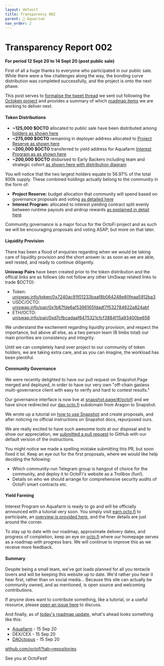 ```yaml
---
layout: default
title: Transparency 002 
parent: 🧾 Aquarium 
nav_order: 2
---
```


# Transparency Report 002

**For period 12 Sept 20 to 14 Sept 20 (post public sale)**

First of all a huge thanks to everyone who participated in our public sale. While there were a few challenges along the way, the bonding curve distribution was completed successfully, and the project is onto the next phase. 

This post serves to [formalise the tweet thread](https://twitter.com/octofinance/status/1305329689804681217?s=20) we sent out following the [Octoken project](/docs/octoken) and provides a summary of which [roadmap items](https://octo.fi/blog/roadmap) we are working to deliver next.

#### Token Distributions

- **~125,000 $OCTO** allocated to public sale have been distributed among [holders as shown here](https://etherscan.io/token/0x7240ac91f01233baaf8b064248e80feaa5912ba3#balances) 
- **~275,000 $OCTO** remaining in deployer address allocated to [Project Reserve as shown here](https://etherscan.io/token/0x7240aC91f01233BaAf8b064248E80feaA5912BA3?a=0xd06777d9b02f677214073cc3c5338904cba7894a)
- **~200,000 $OCTO** transferred to yield address for Aquafarm [Interest Program as as shown here](https://etherscan.io/tx/0x4276dd25f6e24c9959c4beda09a5f487772019d2c94fd516947562bf3d2d202e)
- **~200,000 $OCTO** disbursed to Early Backers including team and strategic cohort [as shown here with distribution diagram](https://etherscan.io/token/tokenholderchart/0x7240ac91f01233baaf8b064248e80feaa5912ba3)

You will notice that the two largest holders equate to 56.97% of the total 800k supply. These combined holdings actually belong to the community in the form of:

- **Project Reserve:** budget allocation that community will spend based on governance proposals and voting [as detailed here](https://octo.fi/blog/project-reserve)
- **Interest Program:** allocated to interest yielding contract split evenly between runtime payouts and airdrop rewards [as explained in detail here](https://octo.fi/blog/interest-pool)

Community governance is a major focus for the OctoFi project and as such we will be encouraging proposals and voting ASAP, but more on that later.

#### Liquidity Provision

There has been a flood of enquiries regarding when we would be taking care of liquidity provision and the short answer is: as soon as we are able, well rested, and ready to continue diligently.

**Uniswap Pairs** have been created prior to the token distribution and the offical links are as follows (do not follow any other UniSwap related links to trade $OCTO):

- Token: [uniswap.info/token/0x7240ac91f01233baaf8b064248e80feaa5912ba3](https://uniswap.info/token/0x7240ac91f01233baaf8b064248e80feaa5912ba3)
- USDC/OCTO: [uniswap.info/pair/0x1b87fde6af5396165fdadf7f532784622a824abf](https://uniswap.info/pair/0x1b87fde6af5396165fdadf7f532784622a824abf)
- ETH/OCTO: [uniswap.info/pair/0xd7cfbcadaaf6475321cfcf3884f15a93400be658](https://uniswap.info/pair/0xd7cfbcadaaf6475321cfcf3884f15a93400be658)

We understand the excitement regarding liquidity provision, and respect the importance, but above all else, as a two person team (8 limbs total) our main priorities are consistency and integrity. 

Until we can completely hand over project to our community of token holders, we are taking extra care, and as you can imagine, the workload has been plentiful. 

#### Community Governance

We were recently delighted to have our pull request on Snapshot.Page merged and deployed, in order to have our very own "off-chain gasless multi-governance client with easy to verify and hard to contest results."

Our governance interface is now live at [snapshot.page/#/octofi](https://snapshot.page/#/octofi) and we have since redirected our [dao.octo.fi](https://dao.octo.fi) subdomain from Aragon to Snapshot.

We wrote up a tutorial on [how to use Snapshot](https://octo.fi/blog/snapshot-tutorial) and create proposals, and after noticing no official instructions on Snapshot docs, repurposed ours. 

We are really excited to have such awesome tools at our disposal and to show our appreciation, we [submitted a pull request](https://github.com/bonustrack/snapshot-docs/pull/1) to GitHub with our default version of the instructions.

You might notice we made a spelling mistake submitting this PR, but soon fixed it lol. Keep an eye out for the first proposals, where we would like help deciding the following:

- Which community-run Telegram group is hangout of choice for the community, and deploy it to OctoFi's website as a Trollbox (fun!).
- Details on who we should arrange for comprehensive security audits of OctoFi smart contracts etc.


#### Yield Farming

Interest Program on Aquafarm is ready to go and will be officially announced with a tutorial very soon. You simply visit [earn.octo.fi](https://earn.octo.fi) to participate, an [overview is provided here](/docs/aquafarm/interest-program/), and the finer details are just around the corner.

To stay up to date with our roadmap, approximate delivery dates, and progress of completion, keep an eye on [octo.fi](https://octo.fi/blog/roadmap) where our homepage serves as a roadmap with progress bars. We will continue to improve this as we receive more feedback.

#### Summary

Despite being a small team, we've got loads planned for all you tentacle lovers and will be keeping this website up to date. We'd rather you hear it hear first, rather than on social media... Because this site can actually be community owned, and as mentioned, is open source and welcoming contributions.

If anyone does want to contribute something, like a tutorial, or a useful resource, please [open an issue here](https://github.com/octofi/docs/issues) to discuss.

And finally, as of [today's roadmap update](https://octo.fi/blog/roadmap), what's ahead looks something like this:

- [Aquafarm](/docs/aquafarm) - 15 Sep 20
- DEX/CEX - 15 Sep 20
- [DAOctopus](https://dao.octo.fi) - 15 Sep 20

[github.com/octofi?tab=repositories](https://github.com/octofi?tab=repositories)

See you at OctoFest!
